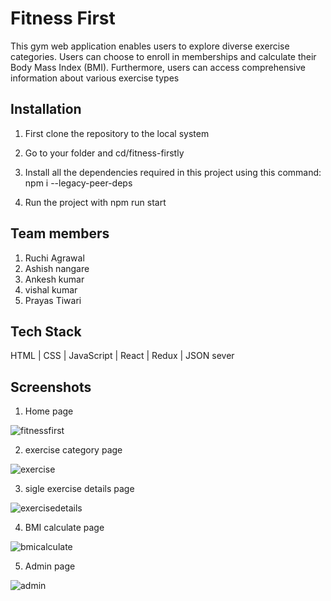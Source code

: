 
# Fitness First

This gym web application enables users to explore diverse exercise categories. Users can choose to enroll in memberships and calculate their Body Mass Index (BMI). Furthermore, users can access comprehensive information about various exercise types  

## Installation

1. First clone the repository to the local system

2. Go to your folder and cd/fitness-firstly

3. Install all the dependencies required in this project using this command: npm i --legacy-peer-deps

4. Run the project with npm run start
 
## Team members

1) Ruchi Agrawal
2) Ashish nangare
3) Ankesh kumar
4) vishal kumar
5) Prayas Tiwari

## Tech Stack

HTML | CSS | JavaScript | React | Redux | JSON sever

## Screenshots

1) Home page

![fitnessfirst](https://user-images.githubusercontent.com/112552732/237062340-00c3e17b-dd71-4d7c-9432-203378434860.PNG)

2) exercise category page

![exercise](https://user-images.githubusercontent.com/112552732/237062392-e459354a-a48b-47d4-936c-c31951a5ad26.PNG)

3) sigle exercise details page

![exercisedetails](https://user-images.githubusercontent.com/112552732/237062438-b0571bed-a833-4fb3-8f66-ed1248a93a28.PNG)

4) BMI calculate page

![bmicalculate](https://user-images.githubusercontent.com/112552732/237062501-36673da9-3812-4862-affe-52570431024a.PNG)

5) Admin page

![admin](https://user-images.githubusercontent.com/112552732/237062530-1ffc010d-322a-4294-bfd5-01d0fdf79383.PNG)

